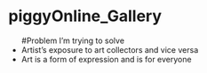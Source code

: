 # piggyOnline_Gallery
<ul>#Problem I’m trying to solve
<li>Artist’s exposure to art collectors and vice versa</li>
<li>Art is a form of expression and is for everyone</li>
</ul>
